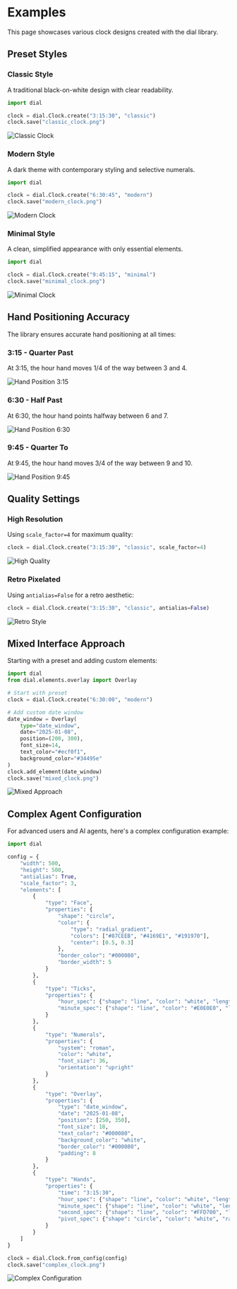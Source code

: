 # Examples

This page showcases various clock designs created with the dial library.

## Preset Styles

### Classic Style

A traditional black-on-white design with clear readability.

```python
import dial

clock = dial.Clock.create("3:15:30", "classic")
clock.save("classic_clock.png")
```

![Classic Clock](final_test_classic_31530.png)

### Modern Style

A dark theme with contemporary styling and selective numerals.

```python
import dial

clock = dial.Clock.create("6:30:45", "modern")
clock.save("modern_clock.png")
```

![Modern Clock](final_test_modern_63045.png)

### Minimal Style

A clean, simplified appearance with only essential elements.

```python
import dial

clock = dial.Clock.create("9:45:15", "minimal")
clock.save("minimal_clock.png")
```

![Minimal Clock](final_test_minimal_94515.png)

## Hand Positioning Accuracy

The library ensures accurate hand positioning at all times:

### 3:15 - Quarter Past

At 3:15, the hour hand moves 1/4 of the way between 3 and 4.

![Hand Position 3:15](hand_test_031500.png)

### 6:30 - Half Past

At 6:30, the hour hand points halfway between 6 and 7.

![Hand Position 6:30](hand_test_063000.png)

### 9:45 - Quarter To

At 9:45, the hour hand moves 3/4 of the way between 9 and 10.

![Hand Position 9:45](hand_test_094500.png)

## Quality Settings

### High Resolution

Using `scale_factor=4` for maximum quality:

```python
clock = dial.Clock.create("3:15:30", "classic", scale_factor=4)
```

![High Quality](final_test_hq.png)

### Retro Pixelated

Using `antialias=False` for a retro aesthetic:

```python
clock = dial.Clock.create("3:15:30", "classic", antialias=False)
```

![Retro Style](final_test_retro.png)

## Mixed Interface Approach

Starting with a preset and adding custom elements:

```python
import dial
from dial.elements.overlay import Overlay

# Start with preset
clock = dial.Clock.create("6:30:00", "modern")

# Add custom date window
date_window = Overlay(
    type="date_window",
    date="2025-01-08",
    position=(200, 300),
    font_size=14,
    text_color="#ecf0f1",
    background_color="#34495e"
)
clock.add_element(date_window)
clock.save("mixed_clock.png")
```

![Mixed Approach](final_test_mixed.png)

## Complex Agent Configuration

For advanced users and AI agents, here's a complex configuration example:

```python
import dial

config = {
    "width": 500,
    "height": 500,
    "antialias": True,
    "scale_factor": 3,
    "elements": [
        {
            "type": "Face",
            "properties": {
                "shape": "circle",
                "color": {
                    "type": "radial_gradient",
                    "colors": ["#87CEEB", "#4169E1", "#191970"],
                    "center": [0.5, 0.3]
                },
                "border_color": "#000080",
                "border_width": 5
            }
        },
        {
            "type": "Ticks",
            "properties": {
                "hour_spec": {"shape": "line", "color": "white", "length": 0.1, "width": 4},
                "minute_spec": {"shape": "line", "color": "#E0E0E0", "length": 0.05, "width": 2}
            }
        },
        {
            "type": "Numerals",
            "properties": {
                "system": "roman",
                "color": "white",
                "font_size": 36,
                "orientation": "upright"
            }
        },
        {
            "type": "Overlay",
            "properties": {
                "type": "date_window",
                "date": "2025-01-08",
                "position": [250, 350],
                "font_size": 18,
                "text_color": "#000080",
                "background_color": "white",
                "border_color": "#000080",
                "padding": 8
            }
        },
        {
            "type": "Hands",
            "properties": {
                "time": "3:15:30",
                "hour_spec": {"shape": "line", "color": "white", "length": 0.5, "width": 8},
                "minute_spec": {"shape": "line", "color": "white", "length": 0.8, "width": 6},
                "second_spec": {"shape": "line", "color": "#FFD700", "length": 0.9, "width": 3},
                "pivot_spec": {"shape": "circle", "color": "white", "radius": 12}
            }
        }
    ]
}

clock = dial.Clock.from_config(config)
clock.save("complex_clock.png")
```

![Complex Configuration](agent_complex.png)